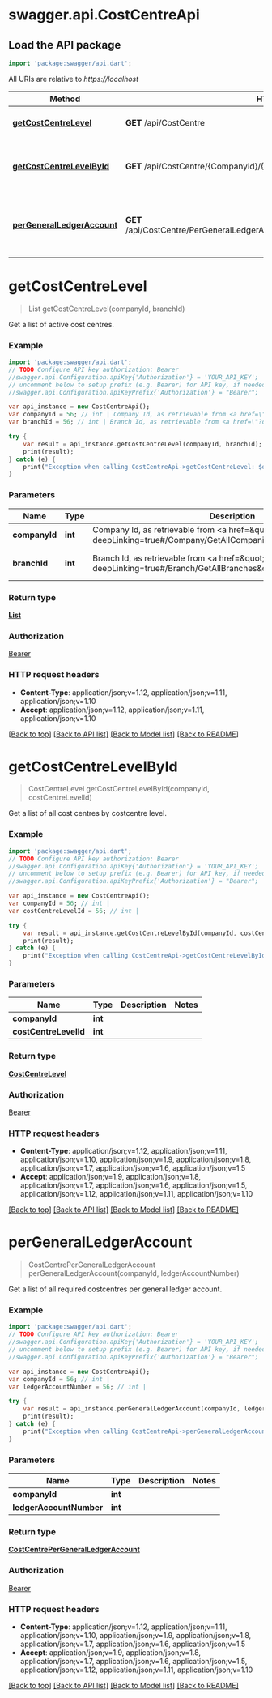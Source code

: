# swagger.api.CostCentreApi

## Load the API package
```dart
import 'package:swagger/api.dart';
```

All URIs are relative to *https://localhost*

Method | HTTP request | Description
------------- | ------------- | -------------
[**getCostCentreLevel**](CostCentreApi.md#getCostCentreLevel) | **GET** /api/CostCentre | Get a list of active cost centres.
[**getCostCentreLevelById**](CostCentreApi.md#getCostCentreLevelById) | **GET** /api/CostCentre/{CompanyId}/{CostCentreLevelId} | Get a list of all cost centres by costcentre level.
[**perGeneralLedgerAccount**](CostCentreApi.md#perGeneralLedgerAccount) | **GET** /api/CostCentre/PerGeneralLedgerAccount/{CompanyId}/{LedgerAccountNumber} | Get a list of all required costcentres per general ledger account.


# **getCostCentreLevel**
> List<CostCentreLevel> getCostCentreLevel(companyId, branchId)

Get a list of active cost centres.

### Example 
```dart
import 'package:swagger/api.dart';
// TODO Configure API key authorization: Bearer
//swagger.api.Configuration.apiKey{'Authorization'} = 'YOUR_API_KEY';
// uncomment below to setup prefix (e.g. Bearer) for API key, if needed
//swagger.api.Configuration.apiKeyPrefix{'Authorization'} = "Bearer";

var api_instance = new CostCentreApi();
var companyId = 56; // int | Company Id, as retrievable from <a href=\"?deepLinking=true#/Company/GetAllCompanies\">api/Company</a>
var branchId = 56; // int | Branch Id, as retrievable from <a href=\"?deepLinking=true#/Branch/GetAllBranches\">api/Branch</a>

try { 
    var result = api_instance.getCostCentreLevel(companyId, branchId);
    print(result);
} catch (e) {
    print("Exception when calling CostCentreApi->getCostCentreLevel: $e\n");
}
```

### Parameters

Name | Type | Description  | Notes
------------- | ------------- | ------------- | -------------
 **companyId** | **int**| Company Id, as retrievable from &lt;a href&#x3D;\&quot;?deepLinking&#x3D;true#/Company/GetAllCompanies\&quot;&gt;api/Company&lt;/a&gt; | [optional] 
 **branchId** | **int**| Branch Id, as retrievable from &lt;a href&#x3D;\&quot;?deepLinking&#x3D;true#/Branch/GetAllBranches\&quot;&gt;api/Branch&lt;/a&gt; | [optional] [default to 0]

### Return type

[**List<CostCentreLevel>**](CostCentreLevel.md)

### Authorization

[Bearer](../README.md#Bearer)

### HTTP request headers

 - **Content-Type**: application/json;v=1.12, application/json;v=1.11, application/json;v=1.10
 - **Accept**: application/json;v=1.12, application/json;v=1.11, application/json;v=1.10

[[Back to top]](#) [[Back to API list]](../README.md#documentation-for-api-endpoints) [[Back to Model list]](../README.md#documentation-for-models) [[Back to README]](../README.md)

# **getCostCentreLevelById**
> CostCentreLevel getCostCentreLevelById(companyId, costCentreLevelId)

Get a list of all cost centres by costcentre level.

### Example 
```dart
import 'package:swagger/api.dart';
// TODO Configure API key authorization: Bearer
//swagger.api.Configuration.apiKey{'Authorization'} = 'YOUR_API_KEY';
// uncomment below to setup prefix (e.g. Bearer) for API key, if needed
//swagger.api.Configuration.apiKeyPrefix{'Authorization'} = "Bearer";

var api_instance = new CostCentreApi();
var companyId = 56; // int | 
var costCentreLevelId = 56; // int | 

try { 
    var result = api_instance.getCostCentreLevelById(companyId, costCentreLevelId);
    print(result);
} catch (e) {
    print("Exception when calling CostCentreApi->getCostCentreLevelById: $e\n");
}
```

### Parameters

Name | Type | Description  | Notes
------------- | ------------- | ------------- | -------------
 **companyId** | **int**|  | 
 **costCentreLevelId** | **int**|  | 

### Return type

[**CostCentreLevel**](CostCentreLevel.md)

### Authorization

[Bearer](../README.md#Bearer)

### HTTP request headers

 - **Content-Type**: application/json;v=1.12, application/json;v=1.11, application/json;v=1.10, application/json;v=1.9, application/json;v=1.8, application/json;v=1.7, application/json;v=1.6, application/json;v=1.5
 - **Accept**: application/json;v=1.9, application/json;v=1.8, application/json;v=1.7, application/json;v=1.6, application/json;v=1.5, application/json;v=1.12, application/json;v=1.11, application/json;v=1.10

[[Back to top]](#) [[Back to API list]](../README.md#documentation-for-api-endpoints) [[Back to Model list]](../README.md#documentation-for-models) [[Back to README]](../README.md)

# **perGeneralLedgerAccount**
> CostCentrePerGeneralLedgerAccount perGeneralLedgerAccount(companyId, ledgerAccountNumber)

Get a list of all required costcentres per general ledger account.

### Example 
```dart
import 'package:swagger/api.dart';
// TODO Configure API key authorization: Bearer
//swagger.api.Configuration.apiKey{'Authorization'} = 'YOUR_API_KEY';
// uncomment below to setup prefix (e.g. Bearer) for API key, if needed
//swagger.api.Configuration.apiKeyPrefix{'Authorization'} = "Bearer";

var api_instance = new CostCentreApi();
var companyId = 56; // int | 
var ledgerAccountNumber = 56; // int | 

try { 
    var result = api_instance.perGeneralLedgerAccount(companyId, ledgerAccountNumber);
    print(result);
} catch (e) {
    print("Exception when calling CostCentreApi->perGeneralLedgerAccount: $e\n");
}
```

### Parameters

Name | Type | Description  | Notes
------------- | ------------- | ------------- | -------------
 **companyId** | **int**|  | 
 **ledgerAccountNumber** | **int**|  | 

### Return type

[**CostCentrePerGeneralLedgerAccount**](CostCentrePerGeneralLedgerAccount.md)

### Authorization

[Bearer](../README.md#Bearer)

### HTTP request headers

 - **Content-Type**: application/json;v=1.12, application/json;v=1.11, application/json;v=1.10, application/json;v=1.9, application/json;v=1.8, application/json;v=1.7, application/json;v=1.6, application/json;v=1.5
 - **Accept**: application/json;v=1.9, application/json;v=1.8, application/json;v=1.7, application/json;v=1.6, application/json;v=1.5, application/json;v=1.12, application/json;v=1.11, application/json;v=1.10

[[Back to top]](#) [[Back to API list]](../README.md#documentation-for-api-endpoints) [[Back to Model list]](../README.md#documentation-for-models) [[Back to README]](../README.md)

